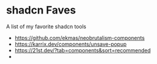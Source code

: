 # shadcn Faves

A list of my favorite shadcn tools
- https://github.com/ekmas/neobrutalism-components
- https://karrix.dev/components/unsave-popup
- https://21st.dev/?tab=components&sort=recommended
- 
